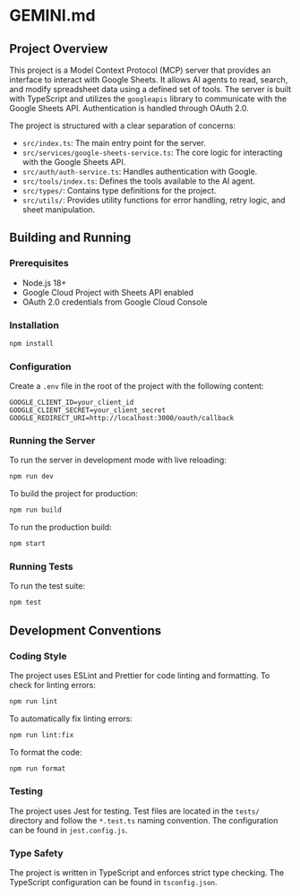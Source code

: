 # GEMINI.md

## Project Overview

This project is a Model Context Protocol (MCP) server that provides an interface to interact with Google Sheets. It allows AI agents to read, search, and modify spreadsheet data using a defined set of tools. The server is built with TypeScript and utilizes the `googleapis` library to communicate with the Google Sheets API. Authentication is handled through OAuth 2.0.

The project is structured with a clear separation of concerns:
- `src/index.ts`: The main entry point for the server.
- `src/services/google-sheets-service.ts`: The core logic for interacting with the Google Sheets API.
- `src/auth/auth-service.ts`: Handles authentication with Google.
- `src/tools/index.ts`: Defines the tools available to the AI agent.
- `src/types/`: Contains type definitions for the project.
- `src/utils/`: Provides utility functions for error handling, retry logic, and sheet manipulation.

## Building and Running

### Prerequisites

- Node.js 18+
- Google Cloud Project with Sheets API enabled
- OAuth 2.0 credentials from Google Cloud Console

### Installation

```bash
npm install
```

### Configuration

Create a `.env` file in the root of the project with the following content:

```
GOOGLE_CLIENT_ID=your_client_id
GOOGLE_CLIENT_SECRET=your_client_secret
GOOGLE_REDIRECT_URI=http://localhost:3000/oauth/callback
```

### Running the Server

To run the server in development mode with live reloading:

```bash
npm run dev
```

To build the project for production:

```bash
npm run build
```

To run the production build:

```bash
npm start
```

### Running Tests

To run the test suite:

```bash
npm test
```

## Development Conventions

### Coding Style

The project uses ESLint and Prettier for code linting and formatting. To check for linting errors:

```bash
npm run lint
```

To automatically fix linting errors:

```bash
npm run lint:fix
```

To format the code:

```bash
npm run format
```

### Testing

The project uses Jest for testing. Test files are located in the `tests/` directory and follow the `*.test.ts` naming convention. The configuration can be found in `jest.config.js`.

### Type Safety

The project is written in TypeScript and enforces strict type checking. The TypeScript configuration can be found in `tsconfig.json`.
